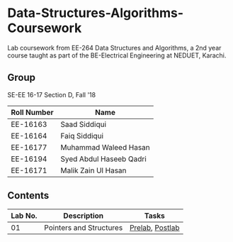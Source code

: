 # Data-Structures-Algorithms-Coursework
Lab coursework from EE-264 Data Structures and Algorithms, a 2nd year course taught as part of the BE-Electrical Engineering at NEDUET, Karachi.

## Group
SE-EE 16-17 Section D, Fall '18

| Roll Number | Name          | 
|-------------|---------------|
| EE-16163    | Saad Siddiqui | 
| EE-16164    | Faiq Siddiqui |
| EE-16177    | Muhammad Waleed Hasan|
| EE-16194    | Syed Abdul Haseeb Qadri |
| EE-16171    | Malik Zain Ul Hasan |

## Contents
| Lab No. | Description | Tasks |
|---------| ------------|-------|
| 01 | Pointers and Structures | [Prelab](./01_points_structs/DSA_1_Pre.pdf), [Postlab](./01_points_structs/DSA_1_Post.pdf)|

